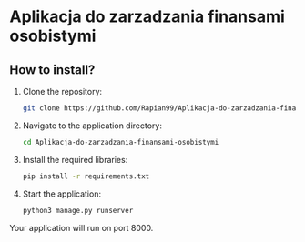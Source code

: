 # Aplikacja do zarzadzania finansami osobistymi

## How to install?

1. Clone the repository:
   ```bash
   git clone https://github.com/Rapian99/Aplikacja-do-zarzadzania-finansami-osobistymi.git
   ```

2. Navigate to the application directory:
   ```bash
   cd Aplikacja-do-zarzadzania-finansami-osobistymi
   ```

3. Install the required libraries:
   ```bash
   pip install -r requirements.txt
   ```

4. Start the application:
   ```bash
   python3 manage.py runserver
   ```

Your application will run on port 8000.
